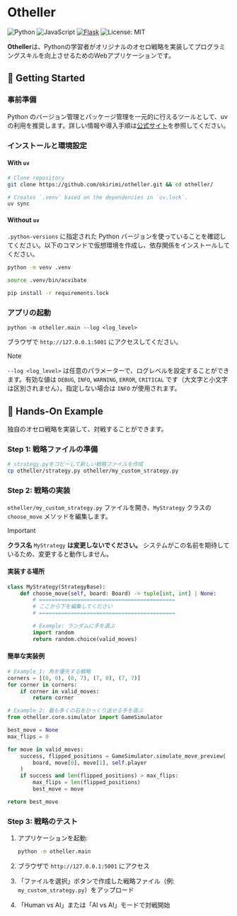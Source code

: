 # Otheller

![Python](https://img.shields.io/badge/Python-3.10%20%7C%203.11%20%7C%203.12-blue.svg?logo=python&logoColor=white&style=flat&labelColor=24292e)
![JavaScript](https://img.shields.io/badge/JavaScript-F7DF1E.svg?logo=javascript&logoColor=black&style=flat)
[![Flask](https://img.shields.io/badge/Flask-3.1.1-3b808b.svg?logo=flask&logoColor=white&labelColor=24292e)](https://flask.palletsprojects.com/)
![License: MIT](https://img.shields.io/badge/License-MIT-yellow.svg)

**Otheller**は、Pythonの学習者がオリジナルのオセロ戦略を実装してプログラミングスキルを向上させるためのWebアプリケーションです。

## 🚀 Getting Started

### 事前準備

Python のバージョン管理とパッケージ管理を一元的に行えるツールとして、uv の利用を推奨します。詳しい情報や導入手順は[公式サイト](https://docs.astral.sh/uv/getting-started/installation/)を参照してください。

### インストールと環境設定

#### With `uv`

```bash
# Clone repository
git clone https://github.com/okirimi/otheller.git && cd otheller/

# Creates `.venv` based on the dependencies in `uv.lock`.
uv sync
```

#### Without `uv`

`.python-versions` に指定された Python バージョンを使っていることを確認してください。以下のコマンドで仮想環境を作成し、依存関係をインストールしてください。

```bash
python -m venv .venv

source .venv/bin/acvibate

pip install -r requirements.lock
```

### アプリの起動

```
python -m otheller.main --log <log_level>
```

ブラウザで `http://127.0.0.1:5001` にアクセスしてください。

> [!NOTE]
> `--log <log_level>` は任意のパラメーターで、ログレベルを設定することができます。有効な値は `DEBUG`, `INFO`, `WARNING`, `ERROR`, `CRITICAL` です（大文字と小文字は区別されません）。指定しない場合は `INFO` が使用されます。

## 📗 Hands-On Example

独自のオセロ戦略を実装して、対戦することができます。

### Step 1: 戦略ファイルの準備

```bash
# strategy.pyをコピーして新しい戦略ファイルを作成
cp otheller/strategy.py otheller/my_custom_strategy.py
```

### Step 2: 戦略の実装

`otheller/my_custom_strategy.py` ファイルを開き、`MyStrategy` クラスの `choose_move` メソッドを編集します。

> [!IMPORTANT]
> **クラス名** `MyStrategy` **は変更しないでください。** システムがこの名前を期待しているため、変更すると動作しません。

#### 実装する場所

```python
class MyStrategy(StrategyBase):
    def choose_move(self, board: Board) -> tuple[int, int] | None:
        # ===========================================
        # ここから下を編集してください
        # ===========================================

        # Example: ランダムに手を選ぶ
        import random
        return random.choice(valid_moves)
```

#### 簡単な実装例

```python
# Example_1: 角を優先する戦略
corners = [(0, 0), (0, 7), (7, 0), (7, 7)]
for corner in corners:
    if corner in valid_moves:
        return corner

# Example_2: 最も多くの石をひっくり返せる手を選ぶ
from otheller.core.simulator import GameSimulator

best_move = None
max_flips = 0

for move in valid_moves:
    success, flipped_positions = GameSimulator.simulate_move_preview(
        board, move[0], move[1], self.player
    )
    if success and len(flipped_positions) > max_flips:
        max_flips = len(flipped_positions)
        best_move = move

return best_move
```

### Step 3: 戦略のテスト

1. アプリケーションを起動:

   ```bash
   python -m otheller.main
   ```

2. ブラウザで `http://127.0.0.1:5001` にアクセス

3. 「ファイルを選択」ボタンで作成した戦略ファイル（例: `my_custom_strategy.py`）をアップロード

4. 「Human vs AI」または「AI vs AI」モードで対戦開始
